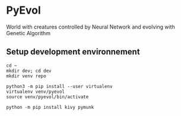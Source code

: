 # PyEvol

World with creatures controlled by Neural Network and evolving with Genetic Algorithm

## Setup development environnement

```
cd ~
mkdir dev; cd dev
mkdir venv repo

python3 -m pip install --user virtualenv
virtualenv venv/pyevol
source venv/pyevol/bin/activate

python -m pip install kivy pymunk
```
